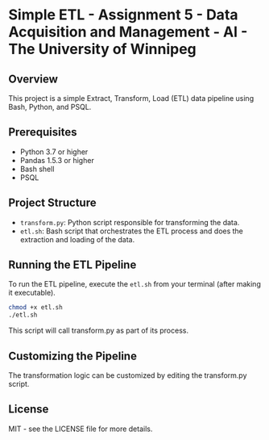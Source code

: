 # Simple ETL - Assignment 5 - Data Acquisition and Management - AI - The University of Winnipeg

## Overview
This project is a simple Extract, Transform, Load (ETL) data pipeline using Bash, Python, and PSQL.

## Prerequisites
- Python 3.7 or higher
- Pandas 1.5.3 or higher
- Bash shell
- PSQL

## Project Structure
- `transform.py`: Python script responsible for transforming the data.
- `etl.sh`: Bash script that orchestrates the ETL process and does the extraction and loading of the data.

## Running the ETL Pipeline
To run the ETL pipeline, execute the `etl.sh` from your terminal (after making it executable).

```bash
chmod +x etl.sh
./etl.sh
```

This script will call transform.py as part of its process.

## Customizing the Pipeline
The transformation logic can be customized by editing the transform.py script.

## License
MIT - see the LICENSE file for more details.

